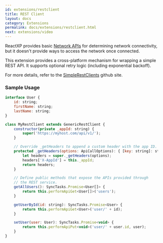 ```yaml
---
id: extensions/restclient
title: REST Client
layout: docs
category: Extensions
permalink: docs/extensions/restclient.html
next: extensions/video
---
```


ReactXP provides basic [Network APIs](/reactxp/docs/apis/network) for determining network connectivity, but it doesn't provide ways to access the network once connected.

This extension provides a cross-platform mechanism for wrapping a simple REST API. It supports optional retry logic (including exponential backoff).

For more details, refer to the [SimpleRestClients](https://github.com/Microsoft/SimpleRestClients) github site.


### Sample Usage

``` javascript
interface User {
    id: string;
    firstName: string;
    lastName: string;
}

class MyRestClient extends GenericRestClient {
    constructor(private _appId: string) {
        super('https://myhost.com/api/v1/');
    }

    // Override _getHeaders to append a custom header with the app ID.
    protected _getHeaders(options: ApiCallOptions): { [key: string]: string } {
        let headers = super._getHeaders(options);
        headers['X-AppId'] = this._appId;
        return headers;
    }

    // Define public methods that expose the APIs provided through
    // the REST service.
    getAllUsers(): SyncTasks.Promise<User[]> {
        return this.performApiGet<User[]>('users');
    }

    getUserById(id: string): SyncTasks.Promise<User> {
        return this.performApiGet<User>('user/' + id);
    }

    setUser(user: User): SyncTasks.Promise<void> {
        return this.performApiPut<void>('user/' + user.id, user);
    }
}
```